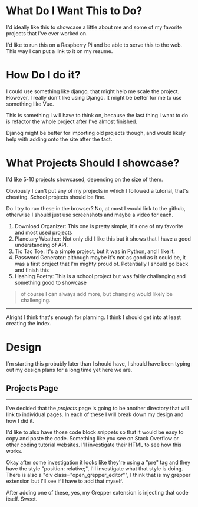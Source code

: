 # What Do I Want This to Do?

I'd ideally like this to showcase a little about me and some of my favorite
projects that I've ever worked on.

I'd like to run this on a Raspberry Pi and be able to serve this to the web. This
way I can put a link to it on my resume.

# How Do I do it?

I could use something like django, that might help me scale the project. However,
I really don't like using Django. It might be better for me to use something like Vue.

This is something I will have to think on, because the last thing I want to do is
refactor the whole project after I've almost finished.

Djanog might be better for importing old projects though, and would likely help
with adding onto the site after the fact.

# What Projects Should I showcase?

I'd like 5-10 projects showcased, depending on the size of them.

Obviously I can't put any of my projects in which I followed a tutorial, that's cheating.
School projects should be fine.

Do I try to run these in the browser?
No, at most I would link to the github, otherwise I should just use screenshots and maybe a video for each.

1. Download Organizer: This one is pretty simple, it's one of my favorite and most used projects
1. Planetary Weather: Not only did I like this but it shows that I have a good understanding of API.
1. Tic Tac Toe: It's a simple project, but it was in Python, and I like it.
1. Password Generator: although maybe it's not as good as it could be, it was a first project that I'm mighty proud of. Potentially I should go back and finish this
1. Hashing Poetry: This is a school project but was fairly challanging and something good to showcase

> of course I can always add more, but changing would likely be challenging.

---

Alright I think that's enough for planning. I think I should get into at least creating the index.

# Design

I'm starting this probably later than I should have, I should have been typing out my design plans for a long time yet here we are.

## Projects Page

---

I've decided that the _projects_ page is going to be another directory that will link to individual pages. In each of these I will break down my design and how I did it.

I'd like to also have those code block snippets so that it would be easy to copy and paste the code. Something like you see on Stack Overflow or other coding tutorial websites. I'll investigate their HTML to see how this works.

Okay after some investigation it looks like they're using a "pre" tag and they have the style "position: relative;", I'll investigate what that style is doing. There is also a "div class="open_grepper_editor"", I think that is my grepper extension but I'll see if I have to add that myself.

After adding one of these, yes, my Grepper extension is injecting that code itself. Sweet.
